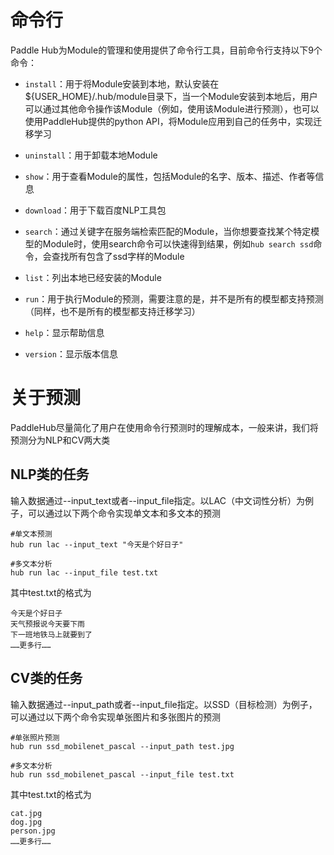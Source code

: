 # 命令行
Paddle Hub为Module的管理和使用提供了命令行工具，目前命令行支持以下9个命令：

* `install`：用于将Module安装到本地，默认安装在${USER_HOME}/.hub/module目录下，当一个Module安装到本地后，用户可以通过其他命令操作该Module（例如，使用该Module进行预测），也可以使用PaddleHub提供的python API，将Module应用到自己的任务中，实现迁移学习

* `uninstall`：用于卸载本地Module

* `show`：用于查看Module的属性，包括Module的名字、版本、描述、作者等信息

* `download`：用于下载百度NLP工具包

* `search`：通过关键字在服务端检索匹配的Module，当你想要查找某个特定模型的Module时，使用search命令可以快速得到结果，例如`hub search ssd`命令，会查找所有包含了ssd字样的Module

* `list`：列出本地已经安装的Module

* `run`：用于执行Module的预测，需要注意的是，并不是所有的模型都支持预测（同样，也不是所有的模型都支持迁移学习）

* `help`：显示帮助信息

* `version`：显示版本信息

# 关于预测
PaddleHub尽量简化了用户在使用命令行预测时的理解成本，一般来讲，我们将预测分为NLP和CV两大类

## NLP类的任务
输入数据通过--input_text或者--input_file指定。以LAC（中文词性分析）为例子，可以通过以下两个命令实现单文本和多文本的预测
```shell
#单文本预测
hub run lac --input_text "今天是个好日子"
```
```shell
#多文本分析
hub run lac --input_file test.txt
```
其中test.txt的格式为
```
今天是个好日子
天气预报说今天要下雨
下一班地铁马上就要到了
……更多行……
```
## CV类的任务
输入数据通过--input_path或者--input_file指定。以SSD（目标检测）为例子，可以通过以下两个命令实现单张图片和多张图片的预测
```shell
#单张照片预测
hub run ssd_mobilenet_pascal --input_path test.jpg
```
```shell
#多文本分析
hub run ssd_mobilenet_pascal --input_file test.txt
```
其中test.txt的格式为
```
cat.jpg
dog.jpg
person.jpg
……更多行……
```
